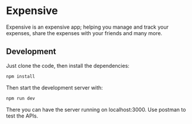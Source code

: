 # Expensive
Expensive is an expensive app; helping you manage and track your expenses, share the expenses with your friends and many more.

## Development
Just clone the code, then install the dependencies:
```bash
npm install
```
Then start the development server with:
```bash
npm run dev
```

There you can have the server running on localhost:3000. Use postman to test the APIs.
